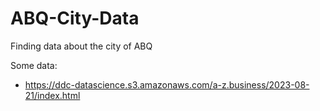 # ABQ-City-Data
Finding data about the city of ABQ

Some data:
- https://ddc-datascience.s3.amazonaws.com/a-z.business/2023-08-21/index.html

